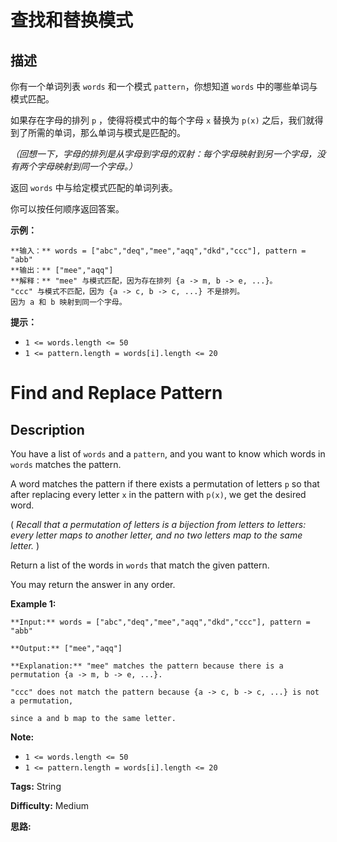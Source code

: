 # 查找和替换模式

## 描述

你有一个单词列表 `words` 和一个模式  `pattern`，你想知道 `words` 中的哪些单词与模式匹配。

如果存在字母的排列 `p` ，使得将模式中的每个字母 `x` 替换为 `p(x)` 之后，我们就得到了所需的单词，那么单词与模式是匹配的。

_（回想一下，字母的排列是从字母到字母的双射：每个字母映射到另一个字母，没有两个字母映射到同一个字母。）_

返回 `words` 中与给定模式匹配的单词列表。

你可以按任何顺序返回答案。



**示例：**

    
    
    **输入：** words = ["abc","deq","mee","aqq","dkd","ccc"], pattern = "abb"
    **输出：** ["mee","aqq"]
    **解释：** "mee" 与模式匹配，因为存在排列 {a -> m, b -> e, ...}。
    "ccc" 与模式不匹配，因为 {a -> c, b -> c, ...} 不是排列。
    因为 a 和 b 映射到同一个字母。



**提示：**

  * `1 <= words.length <= 50`
  * `1 <= pattern.length = words[i].length <= 20`



# Find and Replace Pattern

## Description



You have a list of `words` and a `pattern`, and you want to know which words in `words` matches the pattern.

A word matches the pattern if there exists a permutation of letters `p` so that after replacing every letter `x` in the pattern with `p(x)`, we get the desired word.

( _Recall that a permutation of letters is a bijection from letters to letters: every letter maps to another letter, and no two letters map to the same letter._ )

Return a list of the words in `words` that match the given pattern.

You may return the answer in any order.



**Example 1:**

    
    
    **Input:** words = ["abc","deq","mee","aqq","dkd","ccc"], pattern = "abb"
    **Output:** ["mee","aqq"]
    **Explanation:** "mee" matches the pattern because there is a permutation {a -> m, b -> e, ...}. 
    "ccc" does not match the pattern because {a -> c, b -> c, ...} is not a permutation,
    since a and b map to the same letter.



**Note:**

  * `1 <= words.length <= 50`
  * `1 <= pattern.length = words[i].length <= 20`


**Tags:** String

**Difficulty:** Medium

**思路:**
